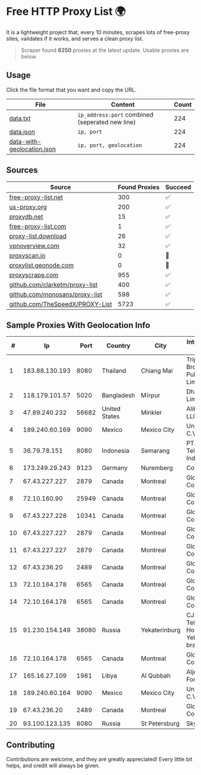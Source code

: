 
# Free HTTP Proxy List 🌍

It is a lightweight project that, every 10 minutes, scrapes lots of free-proxy sites, validates if it works, and serves a clean proxy list.


> Scraper found **8250** proxies at the latest update. Usable proxies are below.

## Usage

Click the file format that you want and copy the URL.


|File|Content|Count|
|----|-------|-----|
|[data.txt](https://raw.githubusercontent.com/themiralay/Proxy-List-World/master/data.txt)|`ip_address:port` combined (seperated new line)|224|
|[data.json](https://raw.githubusercontent.com/themiralay/Proxy-List-World/master/data.json)|`ip, port`|224|
|[data-with-geolocation.json](https://raw.githubusercontent.com/themiralay/Proxy-List-World/master/data-with-geolocation.json)|`ip, port, geolocation`|224|

## Sources

|Source|Found Proxies|Succeed|
|------|-------------|-------|
|[free-proxy-list.net](https://free-proxy-list.net)|300|✅|
|[us-proxy.org](https://www.us-proxy.org)|200|✅|
|[proxydb.net](http://proxydb.net)|15|✅|
|[free-proxy-list.com](https://free-proxy-list.com/?page=&port=&type%5B%5D=http&type%5B%5D=https&up_time=0&search=Search)|1|✅|
|[proxy-list.download](https://www.proxy-list.download/HTTP)|26|✅|
|[vpnoverview.com](https://vpnoverview.com/privacy/anonymous-browsing/free-proxy-servers)|32|✅|
|[proxyscan.io](https://www.proxyscan.io)|0|🚫|
|[proxylist.geonode.com](https://proxylist.geonode.com/api/proxy-list?limit=300&page=1&sort_by=lastChecked&sort_type=desc&protocols=http,https)|0|🚫|
|[proxyscrape.com](https://api.proxyscrape.com/v2/?request=displayproxies&protocol=http&timeout=10000&country=all&ssl=all&anonymity=all)|955|✅|
|[github.com/clarketm/proxy-list](https://raw.githubusercontent.com/clarketm/proxy-list/master/proxy-list-raw.txt)|400|✅|
|[github.com/monosans/proxy-list](https://raw.githubusercontent.com/monosans/proxy-list/main/proxies/http.txt)|598|✅|
|[github.com/TheSpeedX/PROXY-List](https://raw.githubusercontent.com/TheSpeedX/PROXY-List/master/http.txt)|5723|✅|


## Sample Proxies With Geolocation Info

|#|Ip|Port|Country|City|Internet Service Provider|
|-|--|----|-------|----|-------------------------|
|1|183.88.130.193|8080|Thailand|Chiang Mai|Triple T Broadband Public Company Limited|
|2|118.179.101.57|5020|Bangladesh|Mīrpur|Dhakacom Limited|
|3|47.89.240.232|56682|United States|Minkler|Alibaba.com LLC|
|4|189.240.60.169|9090|Mexico|Mexico City|Uninet S.A. de C.V.|
|5|36.79.78.151|8080|Indonesia|Semarang|PT. Telekomunikasi Indonesia|
|6|173.249.29.243|9123|Germany|Nuremberg|Contabo GmbH|
|7|67.43.227.227|2879|Canada|Montreal|GloboTech Communications|
|8|72.10.160.90|25949|Canada|Montreal|GloboTech Communications|
|9|67.43.227.228|10341|Canada|Montreal|GloboTech Communications|
|10|67.43.227.227|2879|Canada|Montreal|GloboTech Communications|
|11|67.43.227.227|2879|Canada|Montreal|GloboTech Communications|
|12|67.43.236.20|2489|Canada|Montreal|GloboTech Communications|
|13|72.10.164.178|6565|Canada|Montreal|GloboTech Communications|
|14|72.10.164.178|6565|Canada|Montreal|GloboTech Communications|
|15|91.230.154.149|38080|Russia|Yekaterinburg|CJSC "ER-Telecom Holding" Yekaterinburg branch|
|16|72.10.164.178|6565|Canada|Montreal|GloboTech Communications|
|17|165.16.27.109|1981|Libya|Al Qubbah|Aljeel Aljadeed For Technology|
|18|189.240.60.164|9090|Mexico|Mexico City|Uninet S.A. de C.V.|
|19|67.43.236.20|2489|Canada|Montreal|GloboTech Communications|
|20|93.100.123.135|8080|Russia|St Petersburg|SkyNet LLC|



## Contributing

Contributions are welcome, and they are greatly appreciated! Every
little bit helps, and credit will always be given.

